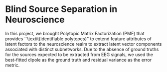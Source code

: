 # Blind Source Separation in Neuroscience 

In this project, we brought Polytopic Matrix Factorization (PMF) that provides ``\textit{identifiable polytopes}" to extend feature attributes of latent factors to the neuroscience realm to extract latent vector components associated with distinct subnetworks. Due to the absence of ground truths for the sources expected to be extracted from EEG signals, we used the best-fitted dipole as the ground truth and residual variance as the error metric.
